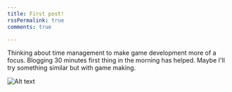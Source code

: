 ```yaml
---
title: First post!
rssPermalink: true
comments: true

---
```


Thinking about time management to make game development more of a focus.
Blogging 30 minutes first thing in the morning has helped.
Maybe I'll try something similar but with game making.

![Alt text](/images/green-area.png)

<!-- <img src="/images/green-area.png" style="width: 100% !important;"> -->